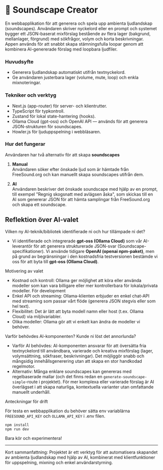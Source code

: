 # 🎵 Soundscape Creator

En webbapplikation för att generera och spela upp ambienta ljudlandskap (soundscapes). Användaren skriver nyckelord eller en prompt och systemet bygger ett JSON-baserat mixförslag bestående av flera lager (bakgrund, mellanlager, förgrund) med sökfrågor, volym och korta beskrivningar. Appen används för att snabbt skapa stämningsfulla loopar genom att kombinera AI-genererade förslag med loopbara ljudfiler.

### Huvudsyfte

- Generera ljudlandskap automatiskt utifrån textnyckelord.
- Ge användaren justerbara lager (volume, mute, loop) och enkla mixnoteringar.

### Tekniker och verktyg

- Next.js (app-router) för server- och klientrutter.
- TypeScript för typkontroll.
- Zustand för lokal state-hantering (hooks).
- Ollama Cloud (gpt-oss) och OpenAI API — används för att generera JSON-strukturen för soundscapes.
- Howler.js för ljuduppspelning i webbläsaren.

### Hur det fungerar

Användaren har två alternativ för att skapa **soundscapes**

1. **Manual**
   <br>
   Användaren söker efter önskade ljud som är hämtade från FreeSound.org och kan manuellt skapa soundscapes utifrån dem.

2. **AI**
   <br>
   Användaren beskriver det önskade soundscape med hjälp av en prompt, till exempel "Regnig skogsnatt med avlägsen åska", som skickas till en AI som genererar JSON för att hämta samplingar från FreeSound.org och skapa ett soundscape.

## Reflektion över AI-valet

Vilken ny AI-teknik/bibliotek identifierade ni och hur tillämpade ni det?

- Vi identifierade och integrerade **gpt-oss (Ollama Cloud)** som vår AI-leverantör för att generera strukturerade JSON-svar (Soundscape-specifikationer). Vi använde tidigare **OpenAI (openai npm-paket)**, men på grund av begränsningar i den kostnadsfria testversionen bestämde vi oss för att byta till **gpt-oss (Ollama Cloud)**.

Motivering av valet

- Kostnad och kontroll: Ollama ger möjlighet att köra eller använda modeller som kan vara billigare eller mer kontrollerbara för lokala/privata modeller. För development
- Enkel API och streaming: Ollama-klienten erbjuder en enkel chat-API med streaming som passar vårt flöde (generera JSON stegvis eller som hel text).
- Flexibilitet: Det är lätt att byta modell namn eller host (t.ex. Ollama Cloud) via miljövariabler.
- Olika modeller: Ollama gör att vi enkelt kan ändra de modeller vi behöver.

Varför behövdes AI-komponenten? Kunde ni löst det annorlunda?

- Varför AI behövdes: AI-komponenten ansvarar för att översätta fria textnyckelord till användbara, varierade och kreativa mixförslag (lager, volymsättning, sökfraser, beskrivningar). Det möjliggör snabb och mångsidig innehållsgenerering utan att skapa en stor handkodad regelmotor.
- Alternativ: Många enklare soundscapes kan genereras med regelbaserade mallar (och det finns redan en `generate-soundscape-simple`-route i projektet). För mer komplexa eller varierade förslag är AI överlägset i att skapa naturliga, kontextuella varianter utan omfattande manuellt underhåll.

Anteckningar för drift

För testa en webbapplikation du behöver sätta env variablärna `FREESOUND_API_KEY` och `OLLAMA_API_KEY` i .env filen.

```
npm install
npm run dev
```

Bara kör och experimentera!

---

Kort sammanfattning: Projektet är ett verktyg för att automatisera skapandet av ambienta ljudlandskap med hjälp av AI, kombinerat med klientfunktioner för uppspelning, mixning och enkel användarstyrning.
